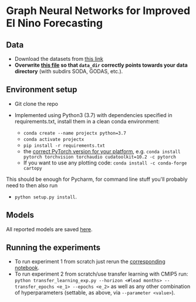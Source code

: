 # Graph Neural Networks for Improved El Nino Forecasting
## Data
- Download the datasets from [this link](https://drive.google.com/drive/folders/15L2cvpAQv_c6c6gmJ8RnR2tQ_mHQR9Oz?usp=sharing)
- **Overwrite [this file](hyperparams_and_args.py) so that ``data_dir`` correctly points towards your data directory** (with subdirs SODA, GODAS, etc.).

## Environment setup
- Git clone the repo 

- Implemented using Python3 (3.7) with dependencies specified in requirements.txt, install them in a clean conda environment: <br>
    - ``conda create --name projectx python=3.7`` <br>
    - ``conda activate projectx`` <br>
    - ``pip install -r requirements.txt``
    - the [correct PyTorch version for your platform](https://pytorch.org/get-started/locally/]), e.g. ``conda install pytorch torchvision torchaudio cudatoolkit=10.2 -c pytorch``
    - If you want to use any plotting code: ``conda install -c conda-forge cartopy``

This should be enough for Pycharm, for command line stuff you'll probably need to then also run

- ``python setup.py install``.


## Models
All reported models are saved [here](models).

## Running the experiments
- To run experiment 1 from scratch just rerun the [corresponding notebook](experiment1.ipynb).
- To run experiment 2 from scratch/use transfer learning with CMIP5 run:
    ``python transfer_learning_exp.py --horizon <#lead months> --transfer_epochs <e_1> --epochs <e_2>``
      as well as any other combination of hyperparameters (settable, as above, via ``--parameter <value>``).
